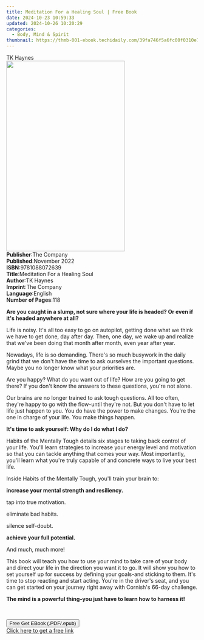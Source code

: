 ```yaml
---
title: Meditation For a Healing Soul | Free Book
date: 2024-10-23 10:59:33
updated: 2024-10-26 10:20:29
categories:
  - Body, Mind & Spirit
thumbnail: https://thmb-001-ebook.techidaily.com/39fa746f5a6fc00f0310e78fb4a2f0744956e06078eb5131aa71c8d07867f3c0.jpg
---
```

<main id="book-container">
  <div class="flex flex-col">
    <div class="book-brief flex-1 py-6 px-4 sm:p-6 md:py-10 md:px-8">
      <!-- brief-->
      <div class="book-brief-main">TK Haynes</div>
    </div>
    <div
      class="book-meta-info flex-1 grid gap-4 col-start-1 col-end-3 row-start-1 sm:mb-6 sm:grid-cols-4 lg:gap-6 lg:col-start-2 lg:row-end-6 lg:row-span-6 lg:mb-0"
    >
      <div
        class="book-meta-info-left place-content-center mt-4 p-4 text-sm leading-6 col-start-2 col-span-2 dark:text-slate-400"
      >
        <img
          class="w-full h-500 object-cover rounded-lg sm:h-255 sm:col-span-2 lg:col-span-full"
          src="https://img-001-ebook.techidaily.com/008f0dccb3637b05303b1d126647af5774b58f5bda83788b023197b0dfa98321.jpg"
          alt=""
          width="312"
          height="500"
        />
      </div>
      <div
        class="book-meta-info-right mt-2 col-start-1 row-start-2 col-span-3 self-center"
      >
        <!-- meta data  -->
        <div class="flex flex-col px-4 md:px-8">
          <div class="flex-1">
            <strong>Publisher</strong>:<span class="px-2">The Company</span>
          </div>
          <div class="flex-1">
            <strong>Published</strong>:<span class="px-2">November 2022</span>
          </div>
          <div class="flex-1">
            <strong>ISBN</strong>:<span class="px-2">9781088072639</span>
          </div>
          <div class="flex-1">
            <strong>Title</strong>:<span class="px-2"
              >Meditation For a Healing Soul</span
            >
          </div>
          <div class="flex-1">
            <strong>Author</strong>:<span class="px-2">TK Haynes</span>
          </div>
          <div class="flex-1">
            <strong>Imprint</strong>:<span class="px-2">The Company</span>
          </div>
          <div class="flex-1">
            <strong>Language</strong>:<span class="px-2">English</span>
          </div>
          <div class="flex-1">
            <strong>Number of Pages</strong>:<span class="px-2">118</span>
          </div>
        </div>
      </div>
    </div>
    <div class="book-description flex-1 py-6 px-4 sm:p-6 md:py-10 md:px-8">
      <div class="book-description-main">
        <div accordion-content="" id="description">
          <p>
            <strong
              >Are you caught in a slump, not sure where your life is headed? Or
              even if it's headed anywhere at all?</strong
            >
          </p>
          <p>
            Life is noisy. It's all too easy to go on autopilot, getting done
            what we think we have to get done, day after day. Then, one day, we
            wake up and realize that we've been doing that month after month,
            even year after year.
          </p>
          <p>
            Nowadays, life is so demanding. There's so much busywork in the
            daily grind that we don't have the time to ask ourselves the
            important questions. Maybe you no longer know what your priorities
            are.
          </p>
          <p>
            Are you happy? What do you want out of life? How are you going to
            get there? If you don't know the answers to these questions, you're
            not alone.
          </p>
          <p>
            Our brains are no longer trained to ask tough questions. All too
            often, they're happy to go with the flow-until they're not. But you
            don't have to let life just happen to you. You do have the power to
            make changes. You're the one in charge of your life. You make things
            happen.
          </p>
          <p>
            <strong>It's time to ask yourself: Why do I do what I do?</strong>
          </p>
          <p>
            Habits of the Mentally Tough details six stages to taking back
            control of your life. You'll learn strategies to increase your
            energy level and motivation so that you can tackle anything that
            comes your way. Most importantly, you'll learn what you're truly
            capable of and concrete ways to live your best life.
          </p>
          <p>
            Inside Habits of the Mentally Tough, you'll train your brain to:
          </p>
          <p><strong>increase your mental strength and resiliency.</strong></p>
          <p>tap into true motivation.</p>
          <p>eliminate bad habits.</p>
          <p>silence self-doubt.</p>
          <p><strong>achieve your full potential.</strong></p>
          <p>And much, much more!</p>
          <p>
            This book will teach you how to use your mind to take care of your
            body and direct your life in the direction you want it to go. It
            will show you how to set yourself up for success by defining your
            goals-and sticking to them. It's time to stop reacting and start
            acting. You're in the driver's seat, and you can get started on your
            journey right away with Cornish's 66-day challenge.
          </p>
          <p>
            <strong
              >The mind is a powerful thing-you just have to learn how to
              harness it!</strong
            >
          </p>
          <p><br /></p>
        </div>
        <div class="accordion-fader"></div>
      </div>
    </div>
    <div class="book-excerpts flex-1 py-6 px-4 sm:p-6 md:py-10 md:px-8"></div>
    <div
      class="book-about-author flex-1 py-6 px-4 sm:p-6 md:py-10 md:px-8"
    ></div>
    <div class="book-free-get flex-1 py-6 px-4 sm:p-6 md:py-10 md:px-8">
      <button
        id="btn-free-get"
        class="bg-blue-500 hover:bg-blue-700 text-white font-bold py-2 px-4 rounded"
      >
        Free Get EBook (.PDF/.epub)
      </button>
      <div id="countdown-display" class="px-2 text-lg mt-2"></div>
      <a
        id="free-link"
        class="hidden bg-blue-500 hover:bg-blue-700 text-white font-bold py-2 px-4 rounded"
        href="https://www.ebooks.com/en-us/book/211122952/meditation-for-a-healing-soul/tk-haynes/"
        target="_blank"
        >Click here to get a free link</a
      >
    </div>
    <script>
      let countdownTime = 0;
      let countdownInterval = null;
      document
        .getElementById('btn-free-get')
        .addEventListener('click', startCountdown);
      function startCountdown() {
        countdownTime = new Date().getTime() + 60000 * 3;
        countdownInterval = setInterval(updateCountdown, 1000);
        document.getElementById('btn-free-get').disabled = true;
        document
          .getElementById('btn-free-get')
          .classList.add('bg-gray-500', 'cursor-not-allowed');
      }
      function updateCountdown() {
        let currentTime = new Date().getTime();
        let timeLeft = countdownTime - currentTime;
        let secondsLeft = Math.floor(timeLeft / 1000);
        document.getElementById('countdown-display').innerHTML =
          `Remaining time: ${secondsLeft} seconds.`;
        if (secondsLeft <= 0) {
          clearInterval(countdownInterval);
          document.getElementById('btn-free-get').classList.add('hidden');
          document.getElementById('free-link').classList.remove('hidden');
          document.getElementById('countdown-display').innerHTML = '';
        }
      }
    </script>
  </div>
</main>
